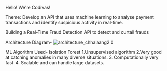 
Hello! We're Codivas!

Theme: Develop an API that uses machine learning to analyse payment transactions and identify suspicious activity in real-time.

Building a Real-Time Fraud Detection API to detect and curtail frauds

Architecture Diagram-
![architecture_chhalaang2 0](https://github.com/pragatisharma04/Codivas/assets/60577980/61e63bfb-b607-4a8c-a043-62dc42b5945a)

ML Algorithm Used- Isolation Forest
1.Unsupervised algorithm​
2.Very good at catching anomalies in many diverse situations.​
3. Computationally very fast ​
4. Scalable and can handle large datasets.​







